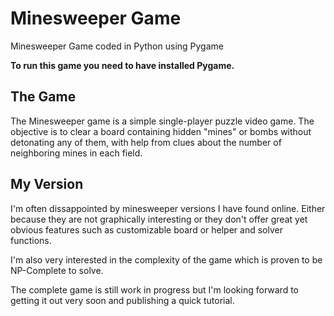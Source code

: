 # Minesweeper Game
Minesweeper Game coded in Python using Pygame

**To run this game you need to have installed Pygame.**

## The Game

The Minesweeper game is a simple single-player puzzle video game. The objective
is to clear a board containing hidden "mines" or bombs without detonating any of
them, with help from clues about the number of neighboring mines in each field.

## My Version

I'm often dissappointed by minesweeper versions I have found online. Either because
they are not graphically interesting or they don't offer great yet obvious features
such as customizable board or helper and solver functions.

I'm also very interested in the complexity of the game which is proven to be NP-Complete
to solve.

The complete game is still work in progress but I'm looking forward to getting it out
very soon and publishing a quick tutorial.
